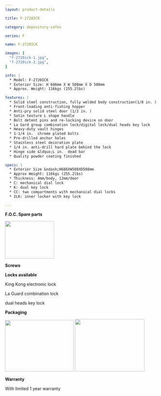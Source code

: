 ```yaml
---
layout: product-details

title: F-2720ICK

category: depository-safes

series: F

name: F-2720ICK

images: [
  "f-2720ick-1.jpg",
  "f-2720ick-2.jpg",
]

info: |
  * Model: F-2720ICK
  * Exterior Size: H 686mm X W 508mm X D 508mm
  * Approx. Weight: 116kgs (255.2lbs)

features: |
  * Solid steel construction, fully welded body construction(1/8 in. )
  * Front-loading anti-fishing hopper
  * Anti-pry solid steel door (1/2 in. )
  * Satin texture L shape handle
  * Bolt detent pins and re-locking device on door
  * La Gard group combination lock/digital lock/dual heads key lock
  * Heavy-duty vault hinges
  * 1-1/4 in.  chrome plated bolts
  * Pre-drilled anchor holes
  * Stainless steel decoration plate
  * 1/4 in. anti-drill hard plate behind the lock
  * Hinge side &ldquo;L in.  dead bar
  * Quality powder coating finished

specs: |
  * Exterior Size &ndash;H686XW508XD508mm
  * Approx Weight: 116kgs (255.2lbs)
  * Thickness: 4mm/body, 12mm/door
  * C: mechanical dial lock
  * K: dual key lock
  * CC: two compartments with mechanical dial locks
  * ILK: inner locker with key lock

---
```


**F.O.C. Spare parts**

<img alt="" src="{IMAGE_CDN}/f-2720ick-3.jpg" style="width: 162px; height: 124px;" />

**Screws**

**Locks available**

King Kong electronic lock

La Guard combination lock

dual heads key lock

**Packaging**

<img alt="" src="{IMAGE_CDN}/f-2720ick-4.jpg" style="width: 227px; height: 170px;" />

<img alt="" src="{IMAGE_CDN}/f-2720ick-5.jpg" style="width: 230px; height: 173px;" />

**Warranty**

With limited 1 year warranty
